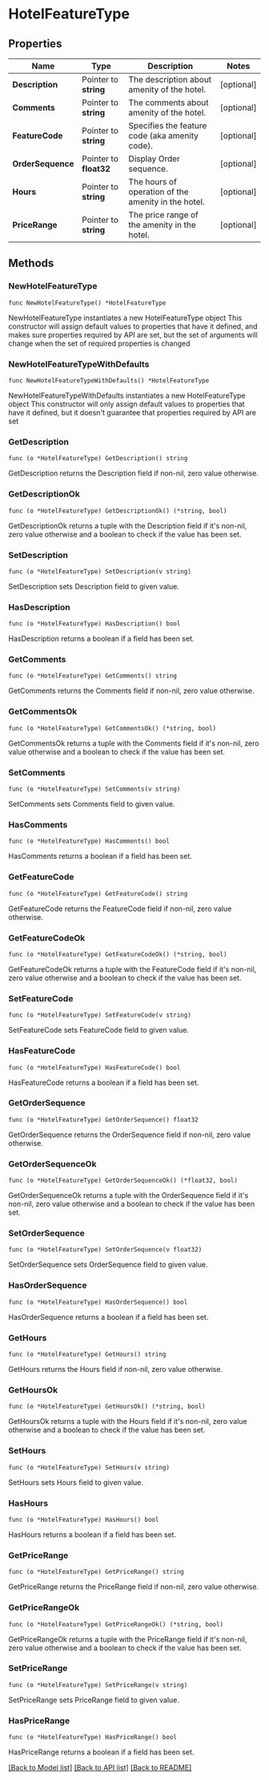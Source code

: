 # HotelFeatureType

## Properties

Name | Type | Description | Notes
------------ | ------------- | ------------- | -------------
**Description** | Pointer to **string** | The description about amenity of the hotel. | [optional] 
**Comments** | Pointer to **string** | The comments about amenity of the hotel. | [optional] 
**FeatureCode** | Pointer to **string** | Specifies the feature code (aka amenity code). | [optional] 
**OrderSequence** | Pointer to **float32** | Display Order sequence. | [optional] 
**Hours** | Pointer to **string** | The hours of operation of the amenity in the hotel. | [optional] 
**PriceRange** | Pointer to **string** | The price range of the amenity in the hotel. | [optional] 

## Methods

### NewHotelFeatureType

`func NewHotelFeatureType() *HotelFeatureType`

NewHotelFeatureType instantiates a new HotelFeatureType object
This constructor will assign default values to properties that have it defined,
and makes sure properties required by API are set, but the set of arguments
will change when the set of required properties is changed

### NewHotelFeatureTypeWithDefaults

`func NewHotelFeatureTypeWithDefaults() *HotelFeatureType`

NewHotelFeatureTypeWithDefaults instantiates a new HotelFeatureType object
This constructor will only assign default values to properties that have it defined,
but it doesn't guarantee that properties required by API are set

### GetDescription

`func (o *HotelFeatureType) GetDescription() string`

GetDescription returns the Description field if non-nil, zero value otherwise.

### GetDescriptionOk

`func (o *HotelFeatureType) GetDescriptionOk() (*string, bool)`

GetDescriptionOk returns a tuple with the Description field if it's non-nil, zero value otherwise
and a boolean to check if the value has been set.

### SetDescription

`func (o *HotelFeatureType) SetDescription(v string)`

SetDescription sets Description field to given value.

### HasDescription

`func (o *HotelFeatureType) HasDescription() bool`

HasDescription returns a boolean if a field has been set.

### GetComments

`func (o *HotelFeatureType) GetComments() string`

GetComments returns the Comments field if non-nil, zero value otherwise.

### GetCommentsOk

`func (o *HotelFeatureType) GetCommentsOk() (*string, bool)`

GetCommentsOk returns a tuple with the Comments field if it's non-nil, zero value otherwise
and a boolean to check if the value has been set.

### SetComments

`func (o *HotelFeatureType) SetComments(v string)`

SetComments sets Comments field to given value.

### HasComments

`func (o *HotelFeatureType) HasComments() bool`

HasComments returns a boolean if a field has been set.

### GetFeatureCode

`func (o *HotelFeatureType) GetFeatureCode() string`

GetFeatureCode returns the FeatureCode field if non-nil, zero value otherwise.

### GetFeatureCodeOk

`func (o *HotelFeatureType) GetFeatureCodeOk() (*string, bool)`

GetFeatureCodeOk returns a tuple with the FeatureCode field if it's non-nil, zero value otherwise
and a boolean to check if the value has been set.

### SetFeatureCode

`func (o *HotelFeatureType) SetFeatureCode(v string)`

SetFeatureCode sets FeatureCode field to given value.

### HasFeatureCode

`func (o *HotelFeatureType) HasFeatureCode() bool`

HasFeatureCode returns a boolean if a field has been set.

### GetOrderSequence

`func (o *HotelFeatureType) GetOrderSequence() float32`

GetOrderSequence returns the OrderSequence field if non-nil, zero value otherwise.

### GetOrderSequenceOk

`func (o *HotelFeatureType) GetOrderSequenceOk() (*float32, bool)`

GetOrderSequenceOk returns a tuple with the OrderSequence field if it's non-nil, zero value otherwise
and a boolean to check if the value has been set.

### SetOrderSequence

`func (o *HotelFeatureType) SetOrderSequence(v float32)`

SetOrderSequence sets OrderSequence field to given value.

### HasOrderSequence

`func (o *HotelFeatureType) HasOrderSequence() bool`

HasOrderSequence returns a boolean if a field has been set.

### GetHours

`func (o *HotelFeatureType) GetHours() string`

GetHours returns the Hours field if non-nil, zero value otherwise.

### GetHoursOk

`func (o *HotelFeatureType) GetHoursOk() (*string, bool)`

GetHoursOk returns a tuple with the Hours field if it's non-nil, zero value otherwise
and a boolean to check if the value has been set.

### SetHours

`func (o *HotelFeatureType) SetHours(v string)`

SetHours sets Hours field to given value.

### HasHours

`func (o *HotelFeatureType) HasHours() bool`

HasHours returns a boolean if a field has been set.

### GetPriceRange

`func (o *HotelFeatureType) GetPriceRange() string`

GetPriceRange returns the PriceRange field if non-nil, zero value otherwise.

### GetPriceRangeOk

`func (o *HotelFeatureType) GetPriceRangeOk() (*string, bool)`

GetPriceRangeOk returns a tuple with the PriceRange field if it's non-nil, zero value otherwise
and a boolean to check if the value has been set.

### SetPriceRange

`func (o *HotelFeatureType) SetPriceRange(v string)`

SetPriceRange sets PriceRange field to given value.

### HasPriceRange

`func (o *HotelFeatureType) HasPriceRange() bool`

HasPriceRange returns a boolean if a field has been set.


[[Back to Model list]](../README.md#documentation-for-models) [[Back to API list]](../README.md#documentation-for-api-endpoints) [[Back to README]](../README.md)


